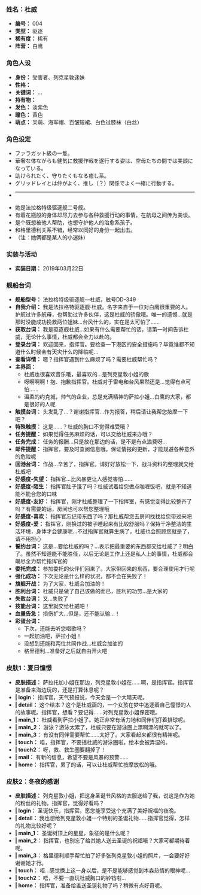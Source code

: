 ### 姓名：杜威
* **编号：** 004
* **类型：** 驱逐
* **稀有度：** 稀有
* **阵营：** 白鹰


### 角色人设
* **身份：** 受害者、列克星敦迷妹
* **性格：** 
* **关键词：** …
* **持有物：** 
* **发色：** 淡紫色
* **瞳色：** 黄色
* **萌点：** 呆萌、海军帽、百皱短裙、白色过膝袜（白丝）


### 角色设定
* ファラガット級の一隻。
* 華奢な体ながらも健気に救援作戦を遂行する姿は、空母たちの間では美談になっている。
* 助けられたく、守りたくもなる癒し系。
* グリッドレイとは仲がよく、推し（？）関係でよく一緒に行動する。
* ----
* 她是法拉格特级驱逐舰二号舰。
* 有着花瓶般的身体却尽力去参与各种救援行动的事情，在航母之间传为美谈。
* 是个既想被他人帮助，也想守护他人的治愈系孩子。
* 和格里德利关系不错，经常以同好的身份一起出击。
* （注：她俩都是某人的小迷妹）


### 实装与活动
* **实装日期：** 2019年03月22日


### 舰船台词
* **舰船型号：** 法拉格特级驱逐舰—杜威，舷号DD-349
* **自我介绍：** 我是法拉格特驱逐舰·杜威。名字来自于一位对白鹰很重要的人。护航过许多航母，也帮助过许多伙伴，这是杜威的骄傲哦。唯一的遗憾…就是那时没能成功挽救两位姐妹…台风什么的，实在是太可怕了……
* **获取台词：** 我是驱逐舰杜威…如果有什么需要帮忙的话，请第一时间告诉杜威，无论什么事情，杜威都会全力以赴的。
* **登录台词：** 欢迎回来，指挥官。要检查一下港区的安全措施吗？毕竟谁都不知道什么时候会有天灾什么的降临呢…
* **查看详情：** 嗯？指挥官遇到什么麻烦了吗？需要杜威帮忙吗？
* **主界面：**
  * 杜威也很喜欢音乐哦，最喜欢的…是列克星敦小姐的歌
  * 呀啊啊啊！抱、抱歉指挥官。杜威对于雷电和台风果然还是…觉得有点可怕……
  * 温柔的约克城，帅气的企业，总是充满精神的萨拉小姐…白鹰的大家，都是很好的人呢
* **触摸台词：** 头发乱了…？谢谢指挥官…作为报答，稍后请让我帮您按摩一下吧？
* **特殊触摸：** 这是……？杜威的胸口不觉得难受哦？
* **任务提醒：** 如果觉得任务麻烦的话，可以交给杜威来办哦？
* **任务完成：** 任务的报酬…只是放在那边的话，是不是有点浪费呀…
* **邮件提醒：** 指挥官，要及时查阅信息哦。保证情报的更新，才能规避各种意外的危险呢
* **回港台词：** 作战…辛苦了，指挥官。请好好放松一下，战斗资料的整理就交给杜威吧
* **好感度-失望：** 指挥官…比风暴更让人感觉害怕……
* **好感度-陌生：** 指挥官肚子饿了吗？杜威试着给您做点咖喱饭吧，就是不知道能不能合您的口味
* **好感度-友好：** 指挥官，刚才杜威整理了一下指挥室，有感觉变得比较整齐了吗？有需要的话，房间也可以帮您整理哦
* **好感度-喜欢：** 指挥官忘记带东西了吗？那杜威帮您去房间找找给您带过来吧
* **好感度-爱：** 指挥官，刚换过的被子睡起来有比较舒服吗？保持干净整洁的生活环境，身体才会健康呢…不过指挥官就算生病了，杜威也会照顾您就是了，请不用担心
* **誓约台词：** 这是…要给杜威的吗？…表示把最重要的东西都交给杜威了？明白了。虽然不知道能不能胜任，以后无论是工作上还是私人上的事情，杜威都会竭尽全力帮忙指挥官的
* **委托完成：** 参加委托的伙伴们回来了。大家带回来的东西，要合理使用才行呢
* **强化成功：** 下次无论是什么样的状况，都不会在失败了！
* **旗舰开战：** 为了大家，杜威会加油的！
* **胜利台词：** 杜威只是做了自己该做的而已，胜利的功劳…是大家的
* **失败台词：** 又…失败了
* **技能台词：** 这里就交给杜威吧！
* **血量告急：** 损伤扩大…但是，还不能认输…！
* **彩蛋台词：**
  * 下次，还能去听您唱歌吗？
  * 一起加油吧，萨拉小姐！
  * 没想到还能和两位共同作战…杜威会加油的
  * 格里德利…准备好之后就自由开火吧


### 皮肤1：夏日憧憬
* **皮肤描述：** 萨拉托加小姐在那边，列克星敦小姐在……啊，是指挥官。指挥官是准备来海边玩的，还是打算休息呢？
* **| login：** 指挥官，天气预报说，今天会是一个大晴天呢。
* **| detail：** 这个绘本？这个是杜威画的，一个女孩在梦中追逐着自己憧憬的人的故事呢。指挥官，想看？要记得……对列克星敦小姐保密哦。
* **| main_1：** 杜威看到萨拉小姐了。她正非常有活力地和同伴们打着排球呢。
* **| main_2：** 游泳？游泳太累了，杜威只要在游泳圈上漂啊漂的就可以了。
* **| main_3：** 有没有同伴需要帮忙……太好了。大家看起来都很有精神呢。
* **| touch：** 唔，指挥官，不要摇杜威的游泳圈啦，绘本会被弄湿的。
* **| touch2：** 呀，救、救生圈要翻掉了！
* **| mail：** 有新的信息，希望不要是风暴的预警……
* **| home：** 指挥官，累了的话，可以让杜威帮忙按摩放松的哦。


### 皮肤2：冬夜的感谢
* **皮肤描述：** 列克星敦小姐，把这身圣诞节风格的衣服送给了我，说这是作为她的粉丝的礼物。指挥官，觉得好看吗？
* **| login：** 圣诞快乐，指挥官。愿您能享受这个充满了美好祝福的夜晚。
* **| detail：** 我也想给列克星敦小姐一个特别的圣诞礼物……指挥官觉得，怎样的礼物比较好呢？
* **| main_1：** 圣诞树顶上的星星，象征的是什么呢？
* **| main_2：** 指挥官，也别忘了给其她人送去圣诞的祝福哦？大家可都期待着呢。
* **| main_3：** 格里德利顺手帮忙拍了好多张列克星敦小姐的照片，一会要好好谢谢她才行。
* **| touch：** 唔…感觉换上这一身以后，是不是能够感觉到本森热情的眼神呢…
* **| touch2：** 唔，不要一直玩杜威胸口的铃铛啦…
* **| home：** 指挥官，准备给谁送圣诞礼物了吗？稍微有点好奇呢。
